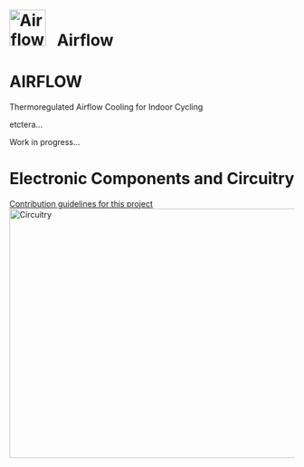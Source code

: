 # <img src="../main/images/AF_logo.png" width="64" height="64" alt="Airflow Icon"> &nbsp; Airflow
# AIRFLOW
Thermoregulated Airflow Cooling for Indoor Cycling

etctera...

Work in progress...
# Electronic Components and Circuitry<br>
[Contribution guidelines for this project](images/AF_circuitry.png) <br>
<img src="../main/images/AF_circuitry.png" width="1000" height="440" ALIGN="left" alt="Circuitry" > <br>
